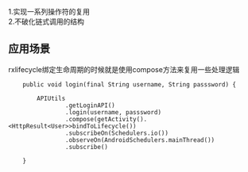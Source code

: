 1.实现一系列操作符的复用</Br>
2.不破化链式调用的结构

应用场景
---
rxlifecycle绑定生命周期的时候就是使用compose方法来复用一些处理逻辑

```
    public void login(final String username, String passsword) {

        APIUtils
                .getLoginAPI()
                .login(username, passsword)
                .compose(getActivity().<HttpResult<User>>bindToLifecycle())
                .subscribeOn(Schedulers.io())
                .observeOn(AndroidSchedulers.mainThread())
                .subscribe()

    }
```
